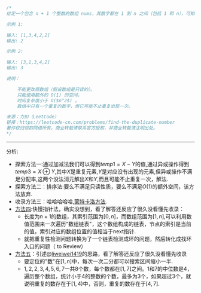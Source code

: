 
```C
/*
给定一个包含 n + 1 个整数的数组 nums，其数字都在 1 到 n 之间（包括 1 和 n），可知至少存在一个重复的整数。假设只有一个重复的整数，找出这个重复的数。

示例 1:

输入: [1,3,4,2,2]
输出: 2

示例 2:

输入: [3,1,3,4,2]
输出: 3

说明：

    不能更改原数组（假设数组是只读的）。
    只能使用额外的 O(1) 的空间。
    时间复杂度小于 O($n^2$) 。
    数组中只有一个重复的数字，但它可能不止重复出现一次。

来源：力扣（LeetCode）
链接：https://leetcode-cn.com/problems/find-the-duplicate-number
著作权归领扣网络所有。商业转载请联系官方授权，非商业转载请注明出处。
*/
```

***
分析:
+ 探索方法一:通过加减法我们可以得到$temp1=X-Y$的值,通过异或操作得到$temp3=X \oplus Y$,其中$X$是重复元素,$Y$是对应没有出现的元素,但异或操作不满足分配率,这两个没法消元解出$X$和$Y$,而且可能不止重复一次，解法.
+ 探索方法二：排序法:要么不满足只读性质，要么不满足$O(1)$的额外空间，该方法放弃.
+ 收录方法三：哈哈哈哈哈,[蒙特卡洛方法](https://leetcode-cn.com/problems/find-the-duplicate-number/comments/39533).
+ [方法四](https://leetcode-cn.com/problems/find-the-duplicate-number/comments/17326):快慢指针法，确实没想到，看了解答还反应了很久没看懂先收录：
  + 长度为$n+1$的数组，其索引范围为$[0,n]$，而数组范围为$[1,n]$,可以利用数值范围来一次遍历"数组链表"，这个数组构成的链表，节点的索引是当前的值，索引对应的数组位置的值相当于next指针.
  + 就把重复性检测问题转换为了一个链表检测成环的问题，然后转化成找环入口的问题（ to Review）
+ [方法五](https://leetcode-cn.com/problems/find-the-duplicate-number/solution/er-fen-fa-si-lu-ji-dai-ma-python-by-liweiwei1419/)：引述@[liweiwei1419](https://leetcode-cn.com/u/liweiwei1419/)的思路，看了解答还反应了很久没看懂先收录
  + 要定位的"数"在$[1,n]$中，每次一次二分都可以搜索区间缩小一半.
  + $1, 2, 2, 3, 4, 5, 6, 7$一共8个数，每个数都在$[1,7]$之间。$1$和$7$的中位数是4，遍历整个数组，统计小于4的整数的个数，最多为3个，如果超过3个，就说明重复的数存在于$[1,4)$中，否则，重复的数存在于$[4,7]$.